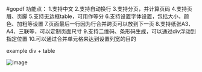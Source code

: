#gopdf
功能点：
1.支持中文
2.支持自动换行
3.支持分页，并计算页码
4.支持页眉、页脚
5.支持无边框table，可用作等分
6.支持设置字体设置，包括大小，颜色、加粗等设置
7.页面最后一行因为行合并跨页可以放到下一页
8.支持纸张A3、A4、三联等，可以定制页面尺寸
9.支持二维码、条形码生成，可以通过div浮动到指定位置
10.可以通过合并单元格来达到设置列宽的目的


example  div + table

![image](https://github.com/MonkeyCodeHoward/gopdf/assets/22990697/6583b857-439d-4e50-b261-a337a4fbeb80)


